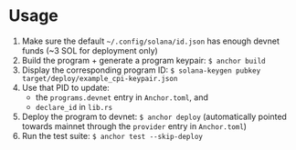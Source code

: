 # Usage

1. Make sure the default `~/.config/solana/id.json` has enough devnet funds (~3 SOL for deployment only)
1. Build the program + generate a program keypair: `$ anchor build`
1. Display the corresponding program ID: `$ solana-keygen pubkey target/deploy/example_cpi-keypair.json`
1. Use that PID to update:
   - the `programs.devnet` entry in `Anchor.toml`, and
   - `declare_id` in `lib.rs`
1. Deploy the program to devnet: `$ anchor deploy` (automatically pointed towards mainnet through the `provider` entry in `Anchor.toml`)
1. Run the test suite: `$ anchor test --skip-deploy`
